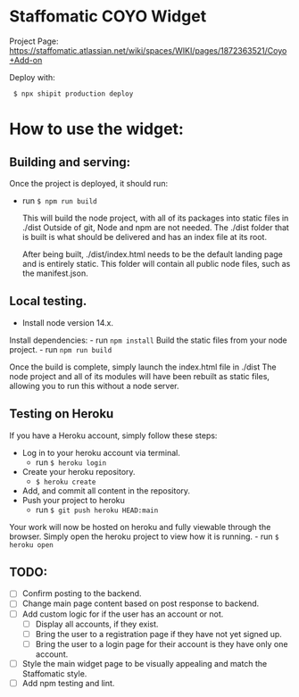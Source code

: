 # Staffomatic COYO Widget

Project Page: https://staffomatic.atlassian.net/wiki/spaces/WIKI/pages/1872363521/Coyo+Add-on

Deploy with:

```
 $ npx shipit production deploy
```

# How to use the widget:

## Building and serving:
  Once the project is deployed, it should run:
  - run ```$ npm run build```

    This will build the node project, with all of its packages into static files in ./dist
    Outside of git, Node and npm are not needed. The ./dist folder that is built is what should be delivered and has an index file at its root.

    After being built, ./dist/index.html needs to be the default landing page and is entirely static.
    This folder will contain all public node files, such as the manifest.json.

## Local testing.
  - Install node version 14.x.

  Install dependencies:
    - run ```npm install``` 
  Build the static files from your node project.
    - run ```npm run build```

  Once the build is complete, simply launch the index.html file in ./dist
  The node project and all of its modules will have been rebuilt as static files, allowing you to run this without a node server.

## Testing on Heroku
  If you have a Heroku account, simply follow these steps:
  
  - Log in to your heroku account via terminal.
    - run ```$ heroku login```
  - Create your heroku repository.
    - ```$ heroku create```
  - Add, and commit all content in the repository.
  - Push your project to heroku
    - run ```$ git push heroku HEAD:main```

  Your work will now be hosted on heroku and fully viewable through the browser.
  Simply open the heroku project to view how it is running.
    - run ```$ heroku open``` 

## TODO:

- [ ] Confirm posting to the backend.
- [ ] Change main page content based on post response to backend.
- [ ] Add custom logic for if the user has an account or not.
  - [ ] Display all accounts, if they exist.
  - [ ] Bring the user to a registration page if they have not yet signed up.
  - [ ] Bring the user to a login page for their account is they have only one account.
- [ ] Style the main widget page to be visually appealing and match the Staffomatic style.
- [ ] Add npm testing and lint.